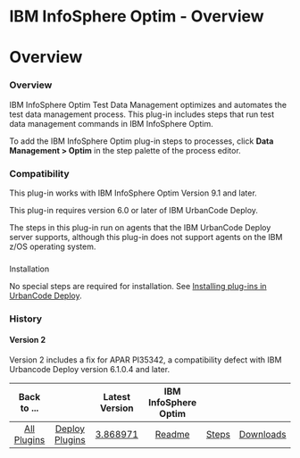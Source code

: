 
IBM InfoSphere Optim - Overview
===============================

# Overview



### Overview




 


IBM InfoSphere Optim Test Data Management optimizes and automates the test data management 
process. This plug-in includes steps that run test data management commands in IBM InfoSphere Optim.


To add the IBM 
InfoSphere Optim plug-in steps to processes, click **Data Management > Optim** in the step palette of the process 
editor.


### Compatibility


This plug-in works with IBM InfoSphere Optim Version 9.1 and later.


This plug-in 
requires version 6.0 or later of IBM UrbanCode Deploy.


The steps in this plug-in run on agents that the IBM UrbanCode 
Deploy server supports, although this plug-in does not support agents on the IBM z/OS operating system.


### 
Installation


No special steps are required for installation. See [Installing plug-ins in UrbanCode 
Deploy](https://www.urbancode.com/resource/installing-plug-ins-in-urbancode-products/ "Installing plug-ins in UrbanCode 
Deploy").


### History


#### Version 2


Version 2 includes a fix for APAR PI35342, a compatibility defect with IBM 
Urbancode Deploy version 6.1.0.4 and later.




|Back to ...||Latest Version|IBM InfoSphere Optim |||
| :---: | :---: | :---: | :---: | :---: | :---: |
|[All Plugins](../../index.md)|[Deploy Plugins](../README.md)|[3.868971](https://raw.githubusercontent.com/UrbanCode/IBM-UCD-PLUGINS/main/files/optim/optim-3.868971.zip)|[Readme](README.md)|[Steps](steps.md)|[Downloads](downloads.md)|
